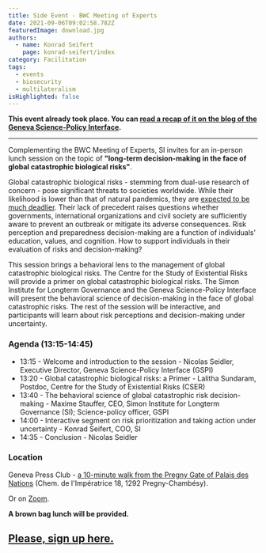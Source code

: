 ```yaml
---
title: Side Event - BWC Meeting of Experts
date: 2021-09-06T09:02:58.782Z
featuredImage: download.jpg
authors:
  - name: Konrad Seifert
    page: konrad-seifert/index
category: Facilitation
tags:
  - events
  - biosecurity
  - multilateralism
isHighlighted: false
---
```

**This event already took place. You can [read a recap of it on the blog of the Geneva Science-Policy Interface](https://gspi.ch/activities/decision-making-in-the-face-of-extreme-biological-risks/).**

- - -

Complementing the BWC Meeting of Experts, SI invites for an in-person lunch session on the topic of **"long-term decision-making in the face of global catastrophic biological risks"**. 

Global catastrophic biological risks - stemming from dual-use research of concern - pose significant threats to societies worldwide. While their likelihood is lower than that of natural pandemics, they are [expected to be much deadlier](https://www.ncbi.nlm.nih.gov/pmc/articles/PMC5576209/). Their lack of precedent raises questions whether governments, international organizations and civil society are sufficiently aware to prevent an outbreak or mitigate its adverse consequences. Risk perception and preparedness decision-making are a function of individuals’ education, values, and cognition. How to support individuals in their evaluation of risks and decision-making?

This session brings a behavioral lens to the management of global catastrophic biological risks. The Centre for the Study of Existential Risks will provide a primer on global catastrophic biological risks. The Simon Institute for Longterm Governance and the Geneva Science-Policy Interface will present the behavioral science of decision-making in the face of global catastrophic risks. The rest of the session will be interactive, and participants will learn about risk perceptions and decision-making under uncertainty.  

### Agenda (13:15-14:45)

* 13:15 - Welcome and introduction to the session - Nicolas Seidler, Executive Director, Geneva Science-Policy Interface (GSPI)
* 13:20 - Global catastrophic biological risks: a Primer - Lalitha Sundaram, Postdoc, Centre for the Study of Existential Risks (CSER)
* 13:40 - The behavioral science of global catastrophic risk decision-making - Maxime Stauffer, CEO, Simon Institute for Longterm Governance (SI); Science-policy officer, GSPI
* 14:00 - Interactive segment on risk prioritization and taking action under uncertainty - Konrad Seifert, COO, SI
* 14:35 - Conclusion - Nicolas Seidler

### Location

Geneva Press Club - [](https://www.openstreetmap.org/directions?engine=fossgis_osrm_foot&route=46.22720%2C6.13912%3B46.23247%2C6.14175#map=17/46.22983/6.13976)[a 10-minute walk from the Pregny Gate of Palais des Nations](https://goo.gl/maps/kQaWM1DTPB7tgLDK8) (Chem. de l'Impératrice 18, 1292 Pregny-Chambésy).

Or on [Zoom](https://us06web.zoom.us/j/84471456678?pwd=bW1uc29UUGc2OG9CeVduTkdxZzArQT09).

**A brown bag lunch will be provided.**

## **[Please, sign up here.](https://airtable.com/shrcy8O7BDfXp5h5m)**